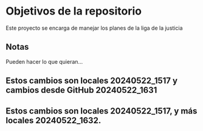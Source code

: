 # Objetivos de la repositorio

Este proyecto se encarga de manejar los planes de la liga de la justicia


## Notas
Pueden hacer lo que quieran...

## Estos cambios son locales 20240522_1517 y cambios desde GitHub 20240522_1631
## Estos cambios son locales 20240522_1517, y más locales 20240522_1632.

